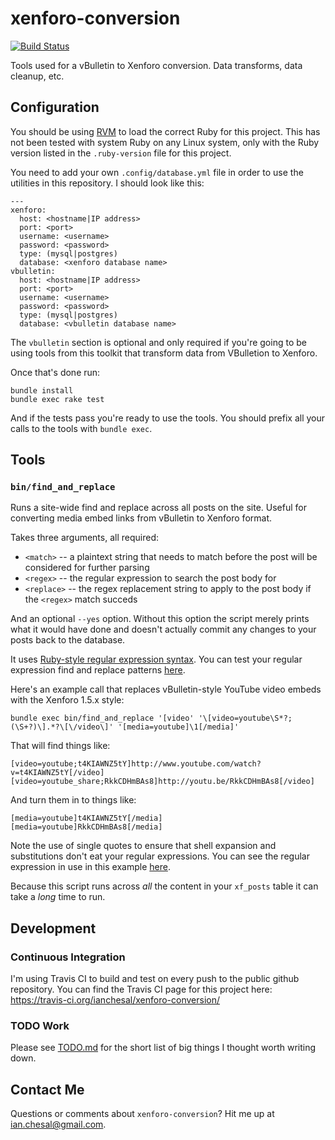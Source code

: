 # xenforo-conversion

[![Build Status](https://travis-ci.org/ianchesal/xenforo-conversion.svg?branch=master)](https://travis-ci.org/ianchesal/xenforo-conversion)

Tools used for a vBulletin to Xenforo conversion. Data transforms, data cleanup, etc.

## Configuration

You should be using [RVM](https://rvm.io) to load the correct Ruby for this project. This has not been tested with system Ruby on any Linux system, only with the Ruby version listed in the `.ruby-version` file for this project.

You need to add your own `.config/database.yml` file in order to use the utilities in this repository. I should look like this:

    ---
    xenforo:
      host: <hostname|IP address>
      port: <port>
      username: <username>
      password: <password>
      type: (mysql|postgres)
      database: <xenforo database name>
    vbulletin:
      host: <hostname|IP address>
      port: <port>
      username: <username>
      password: <password>
      type: (mysql|postgres)
      database: <vbulletin database name>

The `vbulletin` section is optional and only required if you're going to be using tools from this toolkit that transform data from VBulletion to Xenforo.

Once that's done run:

    bundle install
    bundle exec rake test

And if the tests pass you're ready to use the tools. You should prefix all your calls to the tools with `bundle exec`.

## Tools

### `bin/find_and_replace`

Runs a site-wide find and replace across all posts on the site. Useful for converting media embed links from vBulletin to Xenforo format.

Takes three arguments, all required:

* `<match>` -- a plaintext string that needs to match before the post will be considered for further parsing
* `<regex>` -- the regular expression to search the post body for
* `<replace>` -- the regex replacement string to apply to the post body if the `<regex>` match succeds

And an optional `--yes` option. Without this option the script merely prints what it would have done and doesn't actually commit any changes to your posts back to the database.

It uses [Ruby-style regular expression syntax](http://ruby-doc.org/core-2.2.0/Regexp.html). You can test your regular expression find and replace patterns [here](http://rubular.com).

Here's an example call that replaces vBulletin-style YouTube video embeds with the Xenforo 1.5.x style:

    bundle exec bin/find_and_replace '[video' '\[video=youtube\S*?;(\S+?)\].*?\[\/video\]' '[media=youtube]\1[/media]'

That will find things like:

    [video=youtube;t4KIAWNZ5tY]http://www.youtube.com/watch?v=t4KIAWNZ5tY[/video]
    [video=youtube_share;RkkCDHmBAs8]http://youtu.be/RkkCDHmBAs8[/video]

And turn them in to things like:

    [media=youtube]t4KIAWNZ5tY[/media]
    [media=youtube]RkkCDHmBAs8[/media]

Note the use of single quotes to ensure that shell expansion and substitutions don't eat your regular expressions. You can see the regular expression in use in this example [here](http://rubular.com/r/PNHAYTa65L).

Because this script runs across _all_ the content in your `xf_posts` table it can take a _long_ time to run.

## Development

### Continuous Integration

I'm using Travis CI to build and test on every push to the public github repository. You can find the Travis CI page for this project here: https://travis-ci.org/ianchesal/xenforo-conversion/

### TODO Work

Please see [TODO.md](TODO.md) for the short list of big things I thought worth writing down.

## Contact Me

Questions or comments about `xenforo-conversion`? Hit me up at ian.chesal@gmail.com.

